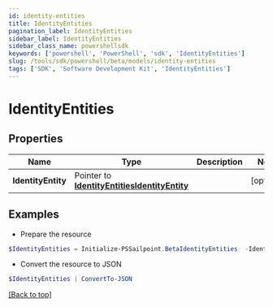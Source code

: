 ```yaml
---
id: identity-entities
title: IdentityEntities
pagination_label: IdentityEntities
sidebar_label: IdentityEntities
sidebar_class_name: powershellsdk
keywords: ['powershell', 'PowerShell', 'sdk', 'IdentityEntities'] 
slug: /tools/sdk/powershell/beta/models/identity-entities
tags: ['SDK', 'Software Development Kit', 'IdentityEntities']
---
```



# IdentityEntities

## Properties

Name | Type | Description | Notes
------------ | ------------- | ------------- | -------------
**IdentityEntity** |  Pointer to [**IdentityEntitiesIdentityEntity**](identity-entities-identity-entity) |  | [optional] 

## Examples

- Prepare the resource
```powershell
$IdentityEntities = Initialize-PSSailpoint.BetaIdentityEntities  -IdentityEntity null
```

- Convert the resource to JSON
```powershell
$IdentityEntities | ConvertTo-JSON
```


[[Back to top]](#) 

